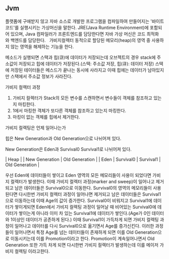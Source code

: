 ## Jvm

플랫폼에 구애받지 않고 자바 소스로 개발한 프로그램을 컴파일하여 만들어지는 '바이트코드'를 실행시키는 가상머신을 말한다. JRE(Java Runtime Environment)에 포함되어 있으며, Java 컴파일러가 프론트엔드를 담당한다면 자바 가상 머신은 코드 최적화와 백엔드를 담당한다.
 
가비지컬렉터
동적으로 할당된 메모리(heap)의 영역 중 사용하지 않는 영역을 해제하는 기능을 한다.

메소드가 실행되면 스택과 힙(큐)에 데이터가 저장되는데
오브젝트의 경우 stack에 주소값이 저장되고 힙에 데이터가 저장된다.(스택: 주소값 저장, 힙(큐): 데이터 저장)
스택에 저장된 테이터들은 메스드가 끝나는 동시에 사라지고
이때 힙에는 데이터가 남아있지만 스택에서 주소값 정보가 사라진다.

가비지 컬렉터 과정
1. 가비지 컬렉터가 Stack의 모든 변수를 스캔하면서 변수들이 객체를 참조하고 있는지 마킹한다.
2. 1에서 마킹한 객체가 또다른 객체를 참조하고 있는지 마킹한다.
3. 마킹이 없는 객체를 힙에서 제거한다.

가비지 컬렉팅은 언제 일어나는가

힙은 New Generation과 Old Generation으로 나뉘어져 있다.

New Generation은 Eden과 Survival0 Survival1로 나뉘어져 있다.

|                                Heap                             |
| New Generation                  | Old Generation                |
| Eden | Survival0 | Survival1    | Old Generation                |

우선 Eden에 데이터들이 쌓이고 Eden 영역의 모든 메모리들이 사용이 되었다면 가비지 컬렉터가 발생한다.
이때 가비지 컬렉터 과정(marker and sweep)이 일어나고 제거되고 남은 데이터들은 Survival0으로 이동한다.
Survival0의 영역의 메모리들이 사용된다면 다시한번 가비지 컬렉터 과정이 일어나면 제거되고 남은 데이터들은 Survival1으로 이동하는데 이때 Age의 값이 증가한다.
Survival0이 비워지고 Survival1에 데이터가 쌓이게되면 Eden에서 가비지 컬렉팅 과정이 일어날 때 비어있는 Survival0에 데이터가 쌓이는게 아니라 이미 차 있는 Survival1에 데이터가 쌓인다.(Age가 0인 데이터와 1이상인 데이터가 공존하게 된다.) 이때 Survival1이 가득차게 되면 가비지 컬렉팅 과정이 일어나고 데이터를 다시 Survival0으로 옮기면서 Age를 증가신킨다. 이러한 과정들이 일어나면서 특정 Age를 넘는 데이터들이 존재하게 되면 이를 Old Generation으로 이동시키는데 이를 Promotion이라고 한다. Promotion이 계속일어나면서 Old Generation 또한 가득 차게 되면 다시한번 가비지 컬렉터가 발생하는데 이를 메이저 가비지 컬렉팅 이라고한다.